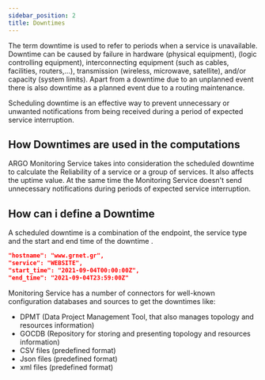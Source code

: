 ```yaml
---
sidebar_position: 2
title: Downtimes   
---
```


The term downtime is used to refer to periods when a service is unavailable. Downtime can be caused by failure in hardware (physical equipment), (logic controlling equipment), interconnecting equipment (such as cables, facilities, routers,...), transmission (wireless, microwave, satellite), and/or capacity (system limits).
Apart from a downtime due to an unplanned event there is also downtime as a planned event due to a routing maintenance. 

Scheduling downtime is an effective way to prevent unnecessary or unwanted notifications from being received during a period of expected service interruption.


## How Downtimes are used in the computations 

ARGO Monitoring Service takes into consideration the scheduled downtime to calculate the Reliability of a service or a group of services. It also affects the uptime value. At the same time the Monitoring Service doesn't send unnecessary notifications during periods of expected service interruption.


## How can i define a Downtime

A scheduled downtime is a combination of the endpoint, the service type and the start and end time of the downtime . 

```json
"hostname": "www.grnet.gr",
"service": "WEBSITE",
"start_time": "2021-09-04T00:00:00Z",
"end_time": "2021-09-04T23:59:00Z"
 ```

Monitoring Service has a number of connectors for well-known configuration databases and sources to get the downtimes like:

 - DPMT (Data Project Management Tool, that also manages topology and resources information)
 - GOCDB (Repository for storing and presenting topology and resources information)
 - CSV files (predefined format)
 - Json files (predefined format)
 - xml files (predefined format)
